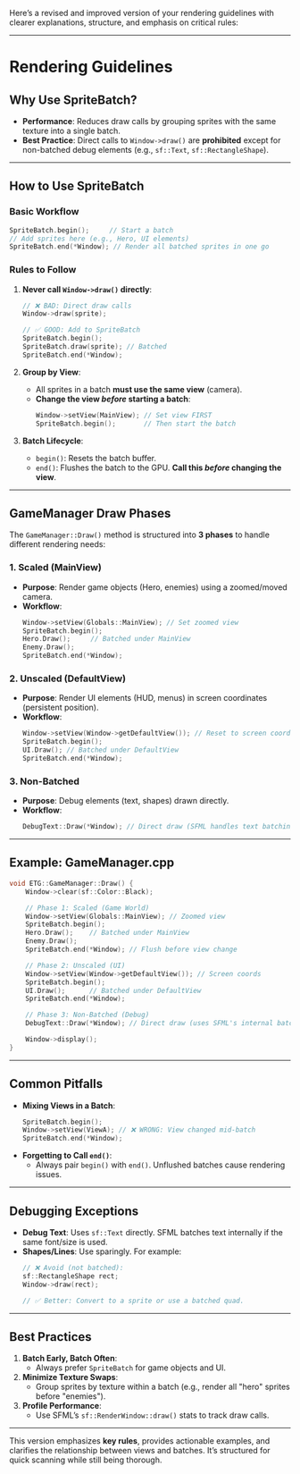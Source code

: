 Here’s a revised and improved version of your rendering guidelines with clearer explanations, structure, and emphasis on critical rules:

---

# Rendering Guidelines

## **Why Use SpriteBatch?**
- **Performance**: Reduces draw calls by grouping sprites with the same texture into a single batch.
- **Best Practice**: Direct calls to `Window->draw()` are **prohibited** except for non-batched debug elements (e.g., `sf::Text`, `sf::RectangleShape`).

---

## **How to Use SpriteBatch**
### **Basic Workflow**
```cpp
SpriteBatch.begin();     // Start a batch
// Add sprites here (e.g., Hero, UI elements)
SpriteBatch.end(*Window); // Render all batched sprites in one go
```

### **Rules to Follow**
1. **Never call `Window->draw()` directly**:
   ```cpp
   // ❌ BAD: Direct draw calls
   Window->draw(sprite);
   
   // ✅ GOOD: Add to SpriteBatch
   SpriteBatch.begin();
   SpriteBatch.draw(sprite); // Batched
   SpriteBatch.end(*Window);
   ```

2. **Group by View**:
    - All sprites in a batch **must use the same view** (camera).
    - **Change the view *before* starting a batch**:
      ```cpp
      Window->setView(MainView); // Set view FIRST
      SpriteBatch.begin();       // Then start the batch
      ```

3. **Batch Lifecycle**:
    - `begin()`: Resets the batch buffer.
    - `end()`: Flushes the batch to the GPU. **Call this *before* changing the view**.

---

## **GameManager Draw Phases**
The `GameManager::Draw()` method is structured into **3 phases** to handle different rendering needs:

### **1. Scaled (MainView)**
- **Purpose**: Render game objects (Hero, enemies) using a zoomed/moved camera.
- **Workflow**:
  ```cpp
  Window->setView(Globals::MainView); // Set zoomed view
  SpriteBatch.begin();
  Hero.Draw();     // Batched under MainView
  Enemy.Draw();
  SpriteBatch.end(*Window);
  ```

### **2. Unscaled (DefaultView)**
- **Purpose**: Render UI elements (HUD, menus) in screen coordinates (persistent position).
- **Workflow**:
  ```cpp
  Window->setView(Window->getDefaultView()); // Reset to screen coords
  SpriteBatch.begin();
  UI.Draw(); // Batched under DefaultView
  SpriteBatch.end(*Window);
  ```

### **3. Non-Batched**
- **Purpose**: Debug elements (text, shapes) drawn directly.
- **Workflow**:
  ```cpp
  DebugText::Draw(*Window); // Direct draw (SFML handles text batching)
  ```

---

## **Example: GameManager.cpp**
```cpp
void ETG::GameManager::Draw() {
    Window->clear(sf::Color::Black);

    // Phase 1: Scaled (Game World)
    Window->setView(Globals::MainView); // Zoomed view
    SpriteBatch.begin();
    Hero.Draw();    // Batched under MainView
    Enemy.Draw();
    SpriteBatch.end(*Window); // Flush before view change

    // Phase 2: Unscaled (UI)
    Window->setView(Window->getDefaultView()); // Screen coords
    SpriteBatch.begin();
    UI.Draw();      // Batched under DefaultView
    SpriteBatch.end(*Window);

    // Phase 3: Non-Batched (Debug)
    DebugText::Draw(*Window); // Direct draw (uses SFML's internal batching)

    Window->display();
}
```

---

## **Common Pitfalls**
- **Mixing Views in a Batch**:
  ```cpp
  SpriteBatch.begin();
  Window->setView(ViewA); // ❌ WRONG: View changed mid-batch
  SpriteBatch.end(*Window);
  ```
- **Forgetting to Call `end()`**:
    - Always pair `begin()` with `end()`. Unflushed batches cause rendering issues.

---

## **Debugging Exceptions**
- **Debug Text**: Uses `sf::Text` directly. SFML batches text internally if the same font/size is used.
- **Shapes/Lines**: Use sparingly. For example:
  ```cpp
  // ❌ Avoid (not batched):
  sf::RectangleShape rect;
  Window->draw(rect);
  
  // ✅ Better: Convert to a sprite or use a batched quad.
  ```

---

## **Best Practices**
1. **Batch Early, Batch Often**:
    - Always prefer `SpriteBatch` for game objects and UI.
2. **Minimize Texture Swaps**:
    - Group sprites by texture within a batch (e.g., render all "hero" sprites before "enemies").
3. **Profile Performance**:
    - Use SFML’s `sf::RenderWindow::draw()` stats to track draw calls.

---

This version emphasizes **key rules**, provides actionable examples, and clarifies the relationship between views and batches. It’s structured for quick scanning while still being thorough.